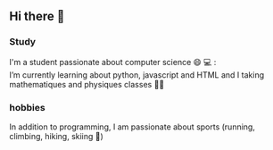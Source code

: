 ## Hi there 👋
### Study  
I'm a student passionate about computer science :smile: :computer: :  
I’m currently learning about python, javascript and HTML and I taking mathematiques and physiques classes :woman_student:  
### hobbies  
In addition to programming, I am passionate about sports (running, climbing, hiking, skiing :star_struck:)  

